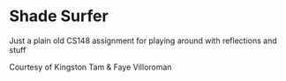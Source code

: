 Shade Surfer
============

Just a plain old CS148 assignment for playing around with reflections and stuff

Courtesy of Kingston Tam & Faye Villoroman
